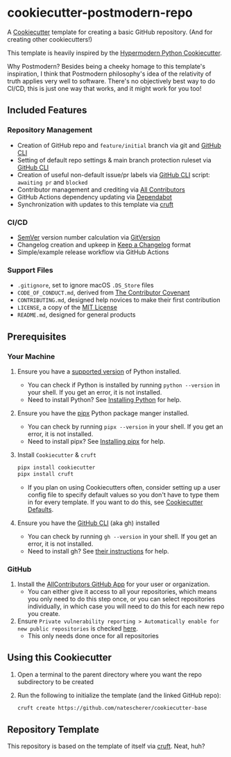 # cookiecutter-postmodern-repo

A [Cookiecutter][cookiecutter] template for creating a basic GitHub repository. (And for creating other cookiecutters!)

<!-- Add additional data after this line -->

This template is heavily inspired by the [Hypermodern Python Cookiecutter](https://github.com/cjolowicz/cookiecutter-hypermodern-python).

Why Postmodern? Besides being a cheeky homage to this template's inspiration, I think that Postmodern philosophy's idea of the relativity of truth applies very well to software. There's no objectively best way to do CI/CD, this is just one way that works, and it might work for you too!

## Included Features

### Repository Management

- Creation of GitHub repo and `feature/initial` branch via git and [GitHub CLI][github-cli]
- Setting of default repo settings & main branch protection ruleset via [GitHub CLI][github-cli]
- Creation of useful non-default issue/pr labels via [GitHub CLI][github-cli] script: `awaiting pr` and `blocked`
- Contributor management and crediting via [All Contributors][all-contributors]
- GitHub Actions dependency updating via [Dependabot][dependabot]
- Synchronization with updates to this template via [cruft][cruft]

### CI/CD

- [SemVer][semver] version number calculation via [GitVersion][gitversion]
- Changelog creation and upkeep in [Keep a Changelog][keep-a-changelog] format
- Simple/example release workflow via GitHub Actions

### Support Files

- `.gitignore`, set to ignore macOS `.DS_Store` files
- `CODE_OF_CONDUCT.md`, derived from [The Contributor Covenant][contributor-covenant]
- `CONTRIBUTING.md`, designed help novices to make their first contribution
- `LICENSE`, a copy of the [MIT License][mit-license]
- `README.md`, designed for general products

## Prerequisites

### Your Machine

1. Ensure you have a [supported version][eol-python] of Python installed.
    - You can check if Python is installed by running `python --version` in your shell. If you get an error, it is not installed.
    - Need to install Python? See [Installing Python](docs/installing_python.md) for help.
1. Ensure you have the [pipx][pipx] Python package manger installed.
    - You can check by running `pipx --version` in your shell. If you get an error, it is not installed.
    - Need to install pipx? See [Installing pipx](docs/installing_pipx.md) for help.
1. Install `Cookiecutter` & `cruft`

    ``` bash
    pipx install cookiecutter
    pipx install cruft
    ```

    - If you plan on using Cookiecutters often, consider setting up a user config file to specify default values so you don't have to type them in for every template. If you want to do this, see [Cookiecutter Defaults](docs/cookiecutter_defaults.md).

1. Ensure you have the [GitHub CLI][github-cli] (aka gh) installed
    - You can check by running `gh --version` in your shell. If you get an error, it is not installed.
    - Need to install gh? See [their instructions][github-cli-instructions] for help.

### GitHub

1. Install the [AllContributors GitHub App][all-contributors-app] for your user or organization.
    - You can either give it access to all your repositories, which means you only need to do this step once, or you can select repositories individually, in which case you will need to do this for each new repo you create.
1. Ensure `Private vulnerability reporting > Automatically enable for new public repositories` is checked [here](https://github.com/settings/security_analysis).
    - This only needs done once for all repositories

## Using this Cookiecutter

1. Open a terminal to the parent directory where you want the repo subdirectory to be created
1. Run the following to initialize the template (and the linked GitHub repo):

    ``` bash
    cruft create https://github.com/natescherer/cookiecutter-base
    ```

## Repository Template

This repository is based on the template of itself via [cruft][cruft]. Neat, huh?

[all-contributors]: https://allcontributors.org/
[all-contributors-app]: https://github.com/apps/allcontributors/installations/new
[cookiecutter]: https://www.cookiecutter.io/
[contributor-covenant]: https://www.contributor-covenant.org/
[cruft]: https://cruft.github.io/cruft/
[dependabot]: https://docs.github.com/en/code-security/getting-started/dependabot-quickstart-guide
[eol-python]: https://endoflife.date/python
[github-cli]: https://cli.github.com/
[github-cli-instructions]: https://github.com/cli/cli#installation
[gitversion]: https://gitversion.net/
[keep-a-changelog]: https://keepachangelog.com/en/1.1.0/
[mit-license]: https://choosealicense.com/licenses/mit/
[pipx]: https://github.com/pypa/pipx
[semver]: https://semver.org/

